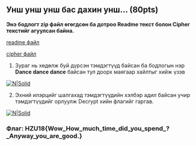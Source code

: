 ## Унш унш унш бас дахин унш... (80pts)

**Энэ бодлогт zip файл өгөгдсөн ба дотроо Readme текст болон Cipher текстийг агуулсан байна.**


[readme файл](https://github.com/DCERT-MNDC/HZ-U18/blob/master/include/readme)

[cipher файл](https://github.com/DCERT-MNDC/HZ-U18/blob/master/include/cipher)

1. Зураг нь хөдөлж буй дүрсэн тэмдэгтүүд байсан ба бодлогын нэр **Dance dance dance** байсан тул доорх маягаар хайлтыг хийж үзэв


[![N|Solid](https://github.com/DCERT-MNDC/HZ-U18/blob/master/include/5.PNG)](https://github.com/DCERT-MNDC/HZ-U18/blob/master/include/5.PNG)

2. Эхний илэрцийг шалгахад тэмдэгтүүдийн хэлбэр адил байсан учир тэмдэгтүүдийг орлуулж Decrypt хийн флагийг гаргав.


[![N|Solid](https://github.com/DCERT-MNDC/HZ-U18/blob/master/include/4.PNG)](https://github.com/DCERT-MNDC/HZ-U18/blob/master/include/4.PNG)

### Флаг: HZU18{Wow_How_much_time_did_you_spend_?_Anyway_you_are_good.}
